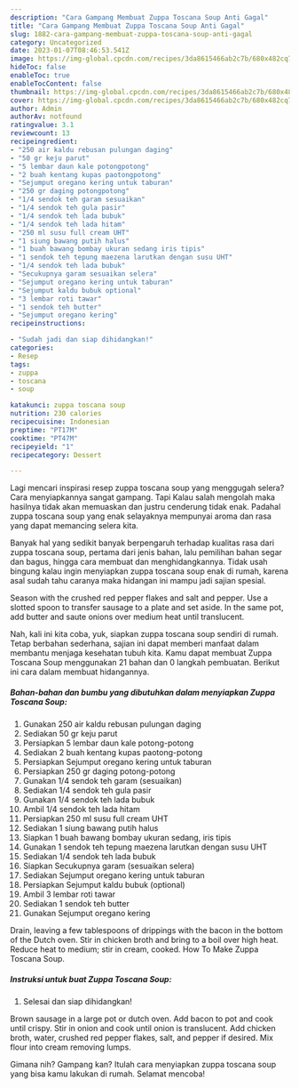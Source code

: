 ```yaml
---
description: "Cara Gampang Membuat Zuppa Toscana Soup Anti Gagal"
title: "Cara Gampang Membuat Zuppa Toscana Soup Anti Gagal"
slug: 1882-cara-gampang-membuat-zuppa-toscana-soup-anti-gagal
category: Uncategorized
date: 2023-01-07T08:46:53.541Z
image: https://img-global.cpcdn.com/recipes/3da8615466ab2c7b/680x482cq70/zuppa-toscana-soup-foto-resep-utama.jpg
hideToc: false
enableToc: true
enableTocContent: false
thumbnail: https://img-global.cpcdn.com/recipes/3da8615466ab2c7b/680x482cq70/zuppa-toscana-soup-foto-resep-utama.jpg
cover: https://img-global.cpcdn.com/recipes/3da8615466ab2c7b/680x482cq70/zuppa-toscana-soup-foto-resep-utama.jpg
author: Admin
authorAv: notfound
ratingvalue: 3.1
reviewcount: 13
recipeingredient:
- "250 air kaldu rebusan pulungan daging"
- "50 gr keju parut"
- "5 lembar daun kale potongpotong"
- "2 buah kentang kupas paotongpotong"
- "Sejumput oregano kering untuk taburan"
- "250 gr daging potongpotong"
- "1/4 sendok teh garam sesuaikan"
- "1/4 sendok teh gula pasir"
- "1/4 sendok teh lada bubuk"
- "1/4 sendok teh lada hitam"
- "250 ml susu full cream UHT"
- "1 siung bawang putih halus"
- "1 buah bawang bombay ukuran sedang iris tipis"
- "1 sendok teh tepung maezena larutkan dengan susu UHT"
- "1/4 sendok teh lada bubuk"
- "Secukupnya garam sesuaikan selera"
- "Sejumput oregano kering untuk taburan"
- "Sejumput kaldu bubuk optional"
- "3 lembar roti tawar"
- "1 sendok teh butter"
- "Sejumput oregano kering"
recipeinstructions:

- "Sudah jadi dan siap dihidangkan!"
categories:
- Resep
tags:
- zuppa
- toscana
- soup

katakunci: zuppa toscana soup 
nutrition: 230 calories
recipecuisine: Indonesian
preptime: "PT17M"
cooktime: "PT47M"
recipeyield: "1"
recipecategory: Dessert

---
```



Lagi mencari inspirasi resep zuppa toscana soup yang menggugah selera? Cara menyiapkannya sangat gampang. Tapi Kalau salah mengolah maka hasilnya tidak akan memuaskan dan justru cenderung tidak enak. Padahal zuppa toscana soup yang enak selayaknya mempunyai aroma dan rasa yang dapat memancing selera kita.


Banyak hal yang sedikit banyak berpengaruh terhadap kualitas rasa dari zuppa toscana soup, pertama dari jenis bahan, lalu pemilihan bahan segar dan bagus, hingga cara membuat dan menghidangkannya. Tidak usah bingung kalau ingin menyiapkan zuppa toscana soup enak di rumah, karena asal sudah tahu caranya maka hidangan ini mampu jadi sajian spesial.

Season with the crushed red pepper flakes and salt and pepper. Use a slotted spoon to transfer sausage to a plate and set aside. In the same pot, add butter and saute onions over medium heat until translucent.


Nah, kali ini kita coba, yuk, siapkan zuppa toscana soup sendiri di rumah. Tetap berbahan sederhana, sajian ini dapat memberi manfaat dalam membantu menjaga kesehatan tubuh kita. Kamu dapat membuat Zuppa Toscana Soup menggunakan 21 bahan dan 0 langkah pembuatan. Berikut ini cara dalam membuat hidangannya.

<!--inarticleads1-->

##### Bahan-bahan dan bumbu yang dibutuhkan dalam menyiapkan Zuppa Toscana Soup:

1. Gunakan 250 air kaldu rebusan pulungan daging
1. Sediakan 50 gr keju parut
1. Persiapkan 5 lembar daun kale potong-potong
1. Sediakan 2 buah kentang kupas paotong-potong
1. Persiapkan Sejumput oregano kering untuk taburan
1. Persiapkan 250 gr daging potong-potong
1. Gunakan 1/4 sendok teh garam (sesuaikan)
1. Sediakan 1/4 sendok teh gula pasir
1. Gunakan 1/4 sendok teh lada bubuk
1. Ambil 1/4 sendok teh lada hitam
1. Persiapkan 250 ml susu full cream UHT
1. Sediakan 1 siung bawang putih halus
1. Siapkan 1 buah bawang bombay ukuran sedang, iris tipis
1. Gunakan 1 sendok teh tepung maezena larutkan dengan susu UHT
1. Sediakan 1/4 sendok teh lada bubuk
1. Siapkan Secukupnya garam (sesuaikan selera)
1. Sediakan Sejumput oregano kering untuk taburan
1. Persiapkan Sejumput kaldu bubuk (optional)
1. Ambil 3 lembar roti tawar
1. Sediakan 1 sendok teh butter
1. Gunakan Sejumput oregano kering


Drain, leaving a few tablespoons of drippings with the bacon in the bottom of the Dutch oven. Stir in chicken broth and bring to a boil over high heat. Reduce heat to medium; stir in cream, cooked. How To Make Zuppa Toscana Soup. 

<!--inarticleads2-->

##### Instruksi untuk buat Zuppa Toscana Soup:


1. Selesai dan siap dihidangkan!

Brown sausage in a large pot or dutch oven. Add bacon to pot and cook until crispy. Stir in onion and cook until onion is translucent. Add chicken broth, water, crushed red pepper flakes, salt, and pepper if desired. Mix flour into cream removing lumps. 

Gimana nih? Gampang kan? Itulah cara menyiapkan zuppa toscana soup yang bisa kamu lakukan di rumah. Selamat mencoba!
